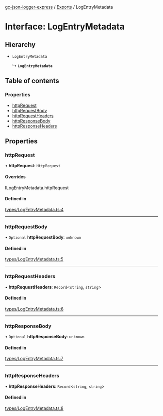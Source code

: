 [gc-json-logger-express](../README.md) / [Exports](../modules.md) / LogEntryMetadata

# Interface: LogEntryMetadata

## Hierarchy

- `LogEntryMetadata`

  ↳ **`LogEntryMetadata`**

## Table of contents

### Properties

- [httpRequest](LogEntryMetadata.md#httprequest)
- [httpRequestBody](LogEntryMetadata.md#httprequestbody)
- [httpRequestHeaders](LogEntryMetadata.md#httprequestheaders)
- [httpResponseBody](LogEntryMetadata.md#httpresponsebody)
- [httpResponseHeaders](LogEntryMetadata.md#httpresponseheaders)

## Properties

### httpRequest

• **httpRequest**: `HttpRequest`

#### Overrides

ILogEntryMetadata.httpRequest

#### Defined in

[types/LogEntryMetadata.ts:4](https://github.com/igrek8/gc-json-logger-express/blob/3b071bd/src/types/LogEntryMetadata.ts#L4)

___

### httpRequestBody

• `Optional` **httpRequestBody**: `unknown`

#### Defined in

[types/LogEntryMetadata.ts:5](https://github.com/igrek8/gc-json-logger-express/blob/3b071bd/src/types/LogEntryMetadata.ts#L5)

___

### httpRequestHeaders

• **httpRequestHeaders**: `Record`<`string`, `string`\>

#### Defined in

[types/LogEntryMetadata.ts:6](https://github.com/igrek8/gc-json-logger-express/blob/3b071bd/src/types/LogEntryMetadata.ts#L6)

___

### httpResponseBody

• `Optional` **httpResponseBody**: `unknown`

#### Defined in

[types/LogEntryMetadata.ts:7](https://github.com/igrek8/gc-json-logger-express/blob/3b071bd/src/types/LogEntryMetadata.ts#L7)

___

### httpResponseHeaders

• **httpResponseHeaders**: `Record`<`string`, `string`\>

#### Defined in

[types/LogEntryMetadata.ts:8](https://github.com/igrek8/gc-json-logger-express/blob/3b071bd/src/types/LogEntryMetadata.ts#L8)

